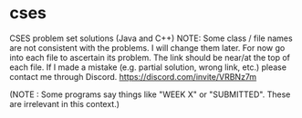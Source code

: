 # cses
CSES problem set solutions (Java and C++)
NOTE: Some class / file names are not consistent with the problems. I will change them later.
For now go into each file to ascertain its problem. The link should be near/at the top of each file.
If I made a mistake (e.g. partial solution, wrong link, etc.) please contact me through Discord.
https://discord.com/invite/VRBNz7m

(NOTE : Some programs say things like "WEEK X" or "SUBMITTED". These are irrelevant in this context.)
